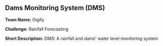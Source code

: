 ## Dams Monitoring System (DMS)

**Team Name:** Digify

**Challenge:** Rainfall Forecasting

**Short Description:** DMS: A rainfall and dams' water level monitoring system
